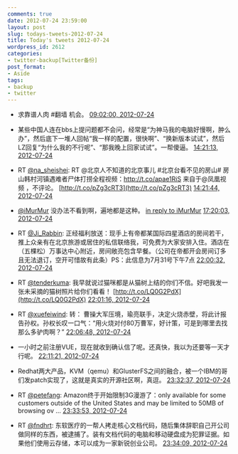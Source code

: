 ```yaml
---
comments: true
date: 2012-07-24 23:59:00
layout: post
slug: todays-tweets-2012-07-24
title: Today's tweets 2012-07-24
wordpress_id: 2612
categories:
- twitter-backup[Twitter备份]
post_format:
- Aside
tags:
- backup
- twitter
---
```





  * 求靠谱人肉 #翻墙 机会。 [09:02:00, 2012-07-24](http://twitter.com/gfrog/statuses/227569287567659008)





  * 某些中国人连在bbs上提问题都不会问，经常是“为神马我的电脑好慢啊，肿么办”，然后底下一堆人回帖“我一样的配置，很快啊”、“换新版本试试”，然后LZ回复“为什么我的不行呢”、“那我晚上回家试试”。一帮傻逼。 [14:21:13, 2012-07-24](http://twitter.com/gfrog/statuses/227649618979196928)





  * RT [@na_sheishei](http://twitter.com/na_sheishei): RT @北京人不知道的北京事儿 #北京台看不见的房山# 房山韩村河镇遇难者尸体打捞全程视频：http://t.co/apae1RiS 来自于@凤凰视频 ，不评论。 [http://t.co/pZg3cRT3](http://t.co/pZg3cRT3) [14:21:44, 2012-07-24](http://twitter.com/gfrog/statuses/227649751368224768)





  * [@iMurMur](http://twitter.com/iMurMur) 没办法不看到啊，遍地都是这种。 [in reply to iMurMur](http://twitter.com/iMurMur/statuses/227692034302038016) [17:20:03, 2012-07-24](http://twitter.com/gfrog/statuses/227694622678335488)





  * RT [@Ji_Rabbin](http://twitter.com/Ji_Rabbin): 正经福利放送：现手上有帝都某国际四星酒店的房间若干，推上众亲有在北京旅游或居住的私信联络我，可免费为大家安排入住。酒店在（五棵松）万事达中心附近，房间敞亮包含早餐。（公司在帝都开会房间订多且无法退订，空开可惜故有此条）PS：此信息为7月31号下午7点 [22:00:32, 2012-07-24](http://twitter.com/gfrog/statuses/227765211422158850)





  * RT [@tenderkuma](http://twitter.com/tenderkuma): 我早就说过猫咪都是从猫树上结的你们不信。好吧我发一张未采摘的猫树照片给你们看看！ [http://t.co/LQ0G2PdX](http://t.co/LQ0G2PdX) [22:01:16, 2012-07-24](http://twitter.com/gfrog/statuses/227765395438858240)





  * RT [@xuefeiwind](http://twitter.com/xuefeiwind): 转： 曹操大军压境，瑜亮联手，决定火烧赤壁，将此计报告孙权。孙权长叹一口气：“用火烧对付80万曹军，好计策，可是到哪里去找那么多驴肉啊？” [22:06:48, 2012-07-24](http://twitter.com/gfrog/statuses/227766788673372161)





  * 一小时之前注册VUE，现在就收到确认信了呢。还真快，我以为还要等一天才行呢。 [22:11:21, 2012-07-24](http://twitter.com/gfrog/statuses/227767931310841856)





  * Redhat两大产品，KVM（qemu）和GlusterFS之间的融合，被一个IBM的哥们发patch实现了，这就是真实的开源社区啊，真逗。 [23:32:37, 2012-07-24](http://twitter.com/gfrog/statuses/227788384498774016)





  * RT [@petefang](http://twitter.com/petefang): Amazon终于开始限制3G漫游了：only available for some customers outside of the United States and may be limited to 50MB of browsing ov ... [23:33:53, 2012-07-24](http://twitter.com/gfrog/statuses/227788701411991552)





  * RT [@fndhrt](http://twitter.com/fndhrt): 东软医疗的一帮人拷走核心文档代码，随后集体辞职自己开公司做同样的东西，被逮捕了。装有文档代码的电脑和移动硬盘成为犯罪证据。如果他们使用云存储，本可以成为一家新锐创业公司。 [23:34:09, 2012-07-24](http://twitter.com/gfrog/statuses/227788768919306240)




